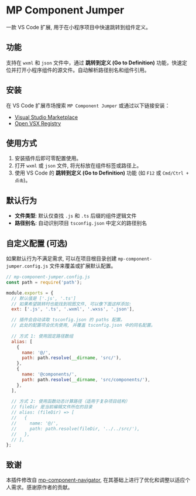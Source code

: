 # MP Component Jumper

一款 VS Code 扩展, 用于在小程序项目中快速跳转到组件定义。

## 功能

支持在 `wxml` 和 `json` 文件中，通过 **跳转到定义 (Go to Definition)** 功能，快速定位并打开小程序组件的源文件。自动解析路径别名和组件引用。

## 安装

在 VS Code 扩展市场搜索 `MP Component Jumper` 或通过以下链接安装：

- [Visual Studio Marketplace](https://marketplace.visualstudio.com/items?itemName=mp-kit.mp-component-jumper)
- [Open VSX Registry](https://open-vsx.org/extension/mp-kit/mp-component-jumper)

## 使用方式

1. 安装插件后即可零配置使用。
2. 打开 `wxml` 或 `json` 文件, 将光标放在组件标签或路径上。
3. 使用 VS Code 的 **跳转到定义 (Go to Definition)** 功能 (如 `F12` 或 `Cmd/Ctrl + 点击`)。

## 默认行为

- **文件类型**: 默认仅查找 `.js` 和 `.ts` 后缀的组件逻辑文件
- **路径别名**: 自动识别项目 `tsconfig.json` 中定义的路径别名

## 自定义配置 (可选)

如果默认行为不满足需求, 可以在项目根目录创建 `mp-component-jumper.config.js` 文件来覆盖或扩展默认配置。

```javascript
// mp-component-jumper.config.js
const path = require('path');

module.exports = {
  // 默认值是 ['.js', '.ts']
  // 如果希望跳转时也能找到视图文件, 可以像下面这样添加:
  ext: ['.js', '.ts', '.wxml', '.wxss', '.json'],

  // 插件会自动读取 tsconfig.json 的 paths 配置。
  // 此处的配置项会优先使用, 并覆盖 tsconfig.json 中的同名配置。
  
  // 方式 1: 使用固定路径数组
  alias: [
    {
      name: '@/',
      path: path.resolve(__dirname, 'src/'),
    },
    {
      name: '@components/',
      path: path.resolve(__dirname, 'src/components/'),
    },
  ],
  
  // 方式 2: 使用函数动态计算路径（适用于复杂项目结构）
  // fileDir 是当前编辑文件所在的目录
  // alias: (fileDir) => [
  //   {
  //     name: '@/',
  //     path: path.resolve(fileDir, '../../src/'),
  //   },
  // ],
};
```

## 致谢

本插件修改自 [mp-component-navigator](https://marketplace.visualstudio.com/items?itemName=gexuewen.mp-component-navigator), 在其基础上进行了优化和调整以适应个人需求。感谢原作者的贡献。
